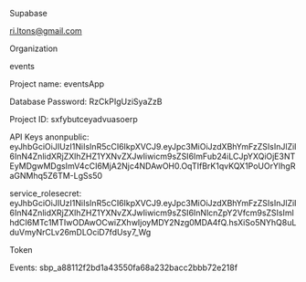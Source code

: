 Supabase

ri.ltons@gmail.com

Organization

events

Project name: eventsApp

Database Password: RzCkPIgUziSyaZzB

Project ID: sxfybutceyadvuasoerp

API Keys
anonpublic: eyJhbGciOiJIUzI1NiIsInR5cCI6IkpXVCJ9.eyJpc3MiOiJzdXBhYmFzZSIsInJlZiI6InN4ZnlidXRjZXlhZHZ1YXNvZXJwIiwicm9sZSI6ImFub24iLCJpYXQiOjE3NTEyMDgwMDgsImV4cCI6MjA2Njc4NDAwOH0.OqTIfBrK1qvKQX1PoUOrYIhgRaGNMhq5Z6TM-LgSs50

service_rolesecret: eyJhbGciOiJIUzI1NiIsInR5cCI6IkpXVCJ9.eyJpc3MiOiJzdXBhYmFzZSIsInJlZiI6InN4ZnlidXRjZXlhZHZ1YXNvZXJwIiwicm9sZSI6InNlcnZpY2Vfcm9sZSIsImlhdCI6MTc1MTIwODAwOCwiZXhwIjoyMDY2Nzg0MDA4fQ.hsXiSo5NYhQ8uLduVmyNrCLv26mDLOciD7fdUsy7_Wg

Token

Events: sbp_a88112f2bd1a43550fa68a232bacc2bbb72e218f